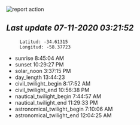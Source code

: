 ![report action](https://github.com/matiasz8/actions-for-reports/workflows/report%20action/badge.svg?branch=develop) 


## *****Last update 07-11-2020 03:21:52*****



		 Latitud: -34.61315
		 Longitud: -58.37723

 - sunrise 	 8:45:04 AM
 - sunset 	 10:29:27 PM
 - solar_noon 	 3:37:15 PM
 - day_length 	 13:44:23
 - civil_twilight_begin 	 8:17:52 AM
 - civil_twilight_end 	 10:56:38 PM
 - nautical_twilight_begin 	 7:44:57 AM
 - nautical_twilight_end 	 11:29:33 PM
 - astronomical_twilight_begin 	 7:10:06 AM
 - astronomical_twilight_end 	 12:04:25 AM
